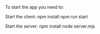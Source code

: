 To start the app you need to:

Start the client:
npm install
npm run start

Start the server:
npm install
node server.mjs